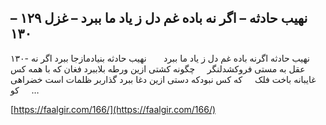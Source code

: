 ## نهیب حادثه – اگر نه باده غم دل ز یاد ما ببرد – غزل ۱۲۹ – ۱۳۰


۱۳۰- نهیب حادثه اگرنه باده غم دل ز یاد ما ببرد       نهیب حادثه بنیادمازجا ببرد اگر نه عقل به مستی فروکشدلنگر     چگونه کشتی ازین ورطه بلاببرد فغان که با همه کس غایبانه باخت فلک     که کس نبودکه دستی ازین دغا ببرد گذاربر ظلمات است خضراهی کو     &#8230;

[https://faalgir.com/166/](https://faalgir.com/166/) 